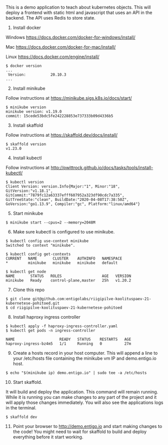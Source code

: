 This is a demo application to teach about kubernetes objects. This will deploy a  frontend with static html and javascript that uses an API in the backend. The API uses Redis to store state.

1) Install docker

Windows https://docs.docker.com/docker-for-windows/install/

Mac https://docs.docker.com/docker-for-mac/install/

Linux https://docs.docker.com/engine/install/

```
$ docker version
...
 Version:           20.10.3
...
```

2) Install minikube 

Follow instructions at https://minikube.sigs.k8s.io/docs/start/

```
$ minikube version
minikube version: v1.19.0
commit: 15cede53bdc5fe242228853e737333b09d4336b5
```

3) Install skaffold

Follow instructions at https://skaffold.dev/docs/install/

```
$ skaffold version
v1.23.0
```

4) Install kubectl

Follow instructions at http://pwittrock.github.io/docs/tasks/tools/install-kubectl/

```
$ kubectl version
Client Version: version.Info{Major:"1", Minor:"18", GitVersion:"v1.18.1", GitCommit:"7879fc12a63337efff607952a323df90cdc7a335", GitTreeState:"clean", BuildDate:"2020-04-08T17:38:50Z", GoVersion:"go1.13.9", Compiler:"gc", Platform:"linux/amd64"}
```

5) Start minikube
```
$ minikube start --cpus=2 --memory=2048M
```

6) Make sure kubectl is configured to use minikube.
```
$ kubectl config use-context minikube
Switched to context "minikube".

$ kubectl config get-contexts
CURRENT   NAME       CLUSTER    AUTHINFO   NAMESPACE
*         minikube   minikube   minikube   default

$ kubectl get node
NAME       STATUS   ROLES                  AGE   VERSION
minikube   Ready    control-plane,master   25h   v1.20.2
```

7) Clone this repo
```
$ git clone git@github.com:entigolabs/riigipilve-koolituspaev-21-kubernetese-pohitoed.git
$ cd riigipilve-koolituspaev-21-kubernetese-pohitoed
```
8) Install haproxy ingress controller
```
$ kubectl apply -f haproxy-ingress-controller.yaml
$ kubectl get pods -n ingress-controller

NAME                    READY   STATUS    RESTARTS   AGE
haproxy-ingress-bz4m5   1/1     Running   0          27m
```

9) Create a hosts record in your host computer. This will append a line to your /etc/hosts file containing the minikube vm IP and  demo.entigo.io host.
```
$ echo "$(minikube ip) demo.entigo.io" | sudo tee -a /etc/hosts 
```

10) Start skaffold.

It will build and deploy the application.
This command will remain running. While it is running you can make changes to any part of the project and it will apply those changes immediately. 
You will also see the applications logs in the terminal.
```
$ skaffold dev
```


11) Point your browser to http://demo.entigo.io and start making changes to the code!
You might need to wait for skaffold to build and deploy everything before it start working.
